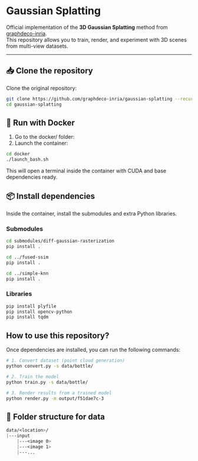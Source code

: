 # Gaussian Splatting

Official implementation of the **3D Gaussian Splatting** method from [graphdeco-inria](https://github.com/graphdeco-inria/gaussian-splatting).  
This repository allows you to train, render, and experiment with 3D scenes from multi-view datasets.

---

## 📥 Clone the repository

Clone the original repository:

```bash
git clone https://github.com/graphdeco-inria/gaussian-splatting --recursive
cd gaussian-splatting
```

## 🐳 Run with Docker
1. Go to the docker/ folder:
2. Launch the container:

```bash
cd docker
./launch_bash.sh
```
This will open a terminal inside the container with CUDA and base dependencies ready.

## 📦 Install dependencies
Inside the container, install the submodules and extra Python libraries.

### Submodules
```bash
cd submodules/diff-gaussian-rasterization
pip install .

cd ../fused-ssim
pip install .

cd ../simple-knn
pip install .

```

### Libraries
```bash
pip install plyfile
pip install opencv-python
pip install tqdm

```

## How to use this repository?
Once dependencies are installed, you can run the following commands:
```bash
# 1. Convert dataset (point cloud generation)
python convert.py -s data/bottle/

# 2. Train the model
python train.py -s data/bottle/

# 3. Render results from a trained model
python render.py -m output/f51dae7c-3

```

## 📂 Folder structure for data
```css
data/<location>/
|---input
    |---<image 0>
    |---<image 1>
    |---...
```

